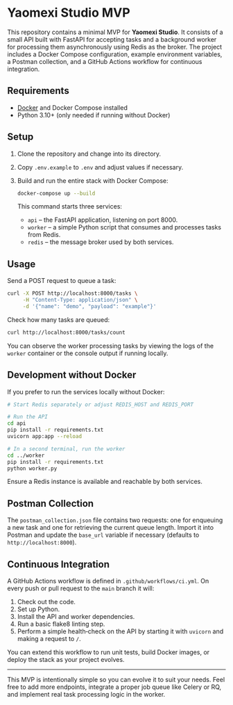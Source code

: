 # Yaomexi Studio MVP

This repository contains a minimal MVP for **Yaomexi Studio**. It consists of a small API built with FastAPI for accepting tasks and a background worker for processing them asynchronously using Redis as the broker. The project includes a Docker Compose configuration, example environment variables, a Postman collection, and a GitHub Actions workflow for continuous integration.

## Requirements

- [Docker](https://www.docker.com/get-started) and Docker Compose installed
- Python 3.10+ (only needed if running without Docker)

## Setup

1. Clone the repository and change into its directory.
2. Copy `.env.example` to `.env` and adjust values if necessary.
3. Build and run the entire stack with Docker Compose:

   ```bash
   docker-compose up --build
   ```

   This command starts three services:
   - `api` – the FastAPI application, listening on port 8000.
   - `worker` – a simple Python script that consumes and processes tasks from Redis.
   - `redis` – the message broker used by both services.

## Usage

Send a POST request to queue a task:

```bash
curl -X POST http://localhost:8000/tasks \
     -H "Content-Type: application/json" \
     -d '{"name": "demo", "payload": "example"}'
```

Check how many tasks are queued:

```bash
curl http://localhost:8000/tasks/count
```

You can observe the worker processing tasks by viewing the logs of the `worker` container or the console output if running locally.

## Development without Docker

If you prefer to run the services locally without Docker:

```bash
# Start Redis separately or adjust REDIS_HOST and REDIS_PORT

# Run the API
cd api
pip install -r requirements.txt
uvicorn app:app --reload

# In a second terminal, run the worker
cd ../worker
pip install -r requirements.txt
python worker.py
```

Ensure a Redis instance is available and reachable by both services.

## Postman Collection

The `postman_collection.json` file contains two requests: one for enqueuing a new task and one for retrieving the current queue length. Import it into Postman and update the `base_url` variable if necessary (defaults to `http://localhost:8000`).

## Continuous Integration

A GitHub Actions workflow is defined in `.github/workflows/ci.yml`. On every push or pull request to the `main` branch it will:

1. Check out the code.
2. Set up Python.
3. Install the API and worker dependencies.
4. Run a basic flake8 linting step.
5. Perform a simple health‑check on the API by starting it with `uvicorn` and making a request to `/`.

You can extend this workflow to run unit tests, build Docker images, or deploy the stack as your project evolves.

---

This MVP is intentionally simple so you can evolve it to suit your needs. Feel free to add more endpoints, integrate a proper job queue like Celery or RQ, and implement real task processing logic in the worker.